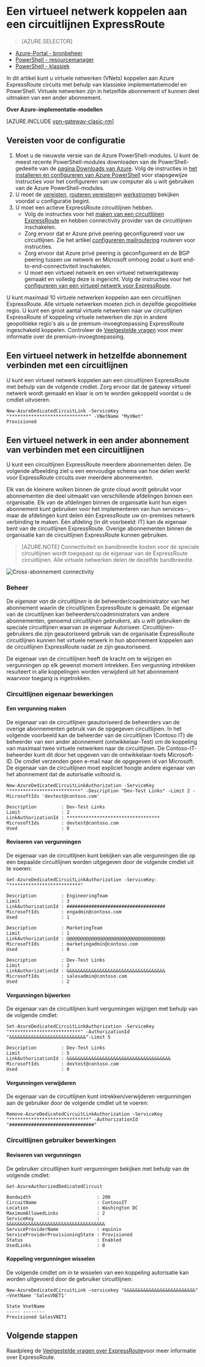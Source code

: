 <properties
   pageTitle="Een virtueel netwerk koppelen aan een circuitlijnen ExpressRoute met behulp van klassieke implementatiemodel en PowerShell | Microsoft Azure"
   description="Dit document bevat een overzicht van het virtuele netwerken (VNets) koppelen aan ExpressRoute circuits met behulp van klassieke implementatiemodel en PowerShell."
   services="expressroute"
   documentationCenter="na"
   authors="ganesr"
   manager="carmonm"
   editor=""
   tags="azure-service-management"/>
<tags
   ms.service="expressroute"
   ms.devlang="na"
   ms.topic="article"
   ms.tgt_pltfrm="na"
   ms.workload="infrastructure-services"
   ms.date="10/10/2016"
   ms.author="ganesr" />

# <a name="link-a-virtual-network-to-an-expressroute-circuit"></a>Een virtueel netwerk koppelen aan een circuitlijnen ExpressRoute

> [AZURE.SELECTOR]
- [Azure-Portal - bronbeheer](expressroute-howto-linkvnet-portal-resource-manager.md)
- [PowerShell - resourcemanager](expressroute-howto-linkvnet-arm.md)
- [PowerShell - klassiek](expressroute-howto-linkvnet-classic.md)



In dit artikel kunt u virtuele netwerken (VNets) koppelen aan Azure ExpressRoute circuits met behulp van klassieke implementatiemodel en PowerShell. Virtuele netwerken zijn in hetzelfde abonnement of kunnen deel uitmaken van een ander abonnement.

**Over Azure-implementatie-modellen**

[AZURE.INCLUDE [vpn-gateway-clasic-rm](../../includes/vpn-gateway-classic-rm-include.md)]

## <a name="configuration-prerequisites"></a>Vereisten voor de configuratie

1. Moet u de nieuwste versie van de Azure PowerShell-modules. U kunt de meest recente PowerShell-modules downloaden van de PowerShell-gedeelte van de [pagina Downloads van Azure](https://azure.microsoft.com/downloads/). Volg de instructies in [het installeren en configureren van Azure PowerShell](../powershell-install-configure.md) voor stapsgewijze instructies voor het configureren van uw computer als u wilt gebruiken van de Azure PowerShell-modules.
2. U moet de [vereisten](expressroute-prerequisites.md), [routeren vereisten](expressroute-routing.md)en [werkstromen](expressroute-workflows.md) bekijken voordat u configuratie begint.
3. U moet een actieve ExpressRoute circuitlijnen hebben.
    - Volg de instructies voor het [maken van een circuitlijnen ExpressRoute](expressroute-howto-circuit-classic.md) en hebben connectivity provider van de circuitlijnen inschakelen.
    - Zorg ervoor dat er Azure privé peering geconfigureerd voor uw circuitlijnen. Zie het artikel [configureren mailroutering](expressroute-howto-routing-classic.md) routeren voor instructies.
    - Zorg ervoor dat Azure privé peering is geconfigureerd en de BGP peering tussen uw netwerk en Microsoft omhoog zodat u kunt end-to-end-connectiviteit inschakelen.
    - U moet een virtueel netwerk en een virtueel netwerkgateway gemaakt en volledig deze is ingericht. Volg de instructies voor het [configureren van een virtueel netwerk voor ExpressRoute](expressroute-howto-vnet-portal-classic.md).

U kunt maximaal 10 virtuele netwerken koppelen aan een circuitlijnen ExpressRoute. Alle virtuele netwerken moeten zich in dezelfde geopolitieke regio. U kunt een groot aantal virtuele netwerken naar uw circuitlijnen ExpressRoute of koppeling virtuele netwerken die zijn in andere geopolitieke regio's als u de premium-invoegtoepassing ExpressRoute ingeschakeld koppelen. Controleer de [Veelgestelde vragen](expressroute-faqs.md) voor meer informatie over de premium-invoegtoepassing.

## <a name="connect-a-virtual-network-in-the-same-subscription-to-a-circuit"></a>Een virtueel netwerk in hetzelfde abonnement verbinden met een circuitlijnen

U kunt een virtueel netwerk koppelen aan een circuitlijnen ExpressRoute met behulp van de volgende cmdlet. Zorg ervoor dat de gateway virtueel netwerk wordt gemaakt en klaar is om te worden gekoppeld voordat u de cmdlet uitvoeren.

    New-AzureDedicatedCircuitLink -ServiceKey "*****************************" -VNetName "MyVNet"
    Provisioned

## <a name="connect-a-virtual-network-in-a-different-subscription-to-a-circuit"></a>Een virtueel netwerk in een ander abonnement van verbinden met een circuitlijnen

U kunt een circuitlijnen ExpressRoute meerdere abonnementen delen. De volgende afbeelding ziet u een eenvoudige schema van hoe delen werkt voor ExpressRoute circuits over meerdere abonnementen.

Elk van de kleinere wolken binnen de grote cloud wordt gebruikt voor abonnementen die deel uitmaakt van verschillende afdelingen binnen een organisatie. Elk van de afdelingen binnen de organisatie kunt hun eigen abonnement kunt gebruiken voor het implementeren van hun services--, maar de afdelingen kunt delen één ExpressRoute uw on-premises netwerk verbinding te maken. Één afdeling (in dit voorbeeld: IT) kan de eigenaar bent van de circuitlijnen ExpressRoute. Overige abonnementen binnen de organisatie kan de circuitlijnen ExpressRoute kunnen gebruiken.

>[AZURE.NOTE] Connectiviteit en bandbreedte kosten voor de speciale circuitlijnen wordt toegepast op de eigenaar van de ExpressRoute circuitlijnen. Alle virtuele netwerken delen de dezelfde bandbreedte.

![Cross-abonnement connectivity](./media/expressroute-howto-linkvnet-classic/cross-subscription.png)

### <a name="administration"></a>Beheer

De *eigenaar van de circuitlijnen* is de beheerder/coadministrator van het abonnement waarin de circuitlijnen ExpressRoute is gemaakt. De eigenaar van de circuitlijnen kan beheerders/coadministrators van andere abonnementen, genoemd *circuitlijnen gebruikers*, als u wilt gebruiken de speciale circuitlijnen waarvan ze eigenaar Autoriseer. Circuitlijnen-gebruikers die zijn geautoriseerd gebruik van de organisatie ExpressRoute circuitlijnen kunnen het virtuele netwerk in hun abonnement koppelen aan de circuitlijnen ExpressRoute nadat ze zijn geautoriseerd.

De eigenaar van de circuitlijnen heeft de kracht om te wijzigen en vergunningen op elk gewenst moment intrekken. Een vergunning intrekken resulteert in alle koppelingen worden verwijderd uit het abonnement waarvoor toegang is ingetrokken.

### <a name="circuit-owner-operations"></a>Circuitlijnen eigenaar bewerkingen

#### <a name="creating-an-authorization"></a>Een vergunning maken

De eigenaar van de circuitlijnen geautoriseerd de beheerders van de overige abonnementen gebruik van de opgegeven circuitlijnen. In het volgende voorbeeld kan de beheerder van de circuitlijnen (Contoso IT) de beheerder van een ander abonnement (ontwikkelaar-Test) om de koppeling van maximaal twee virtuele netwerken naar de circuitlijnen. De Contoso-IT-beheerder kunt dit door het opgeven van de ontwikkelaar-toets Microsoft-ID. De cmdlet verzenden geen e-mail naar de opgegeven id van Microsoft. De eigenaar van de circuitlijnen moet expliciet hoogte andere eigenaar van het abonnement dat de autorisatie voltooid is.

    New-AzureDedicatedCircuitLinkAuthorization -ServiceKey "**************************" -Description "Dev-Test Links" -Limit 2 -MicrosoftIds 'devtest@contoso.com'

    Description         : Dev-Test Links
    Limit               : 2
    LinkAuthorizationId : **********************************
    MicrosoftIds        : devtest@contoso.com
    Used                : 0

#### <a name="reviewing-authorizations"></a>Reviseren van vergunningen

De eigenaar van de circuitlijnen kunt bekijken van alle vergunningen die op een bepaalde circuitlijnen worden uitgegeven door de volgende cmdlet uit te voeren:

    Get-AzureDedicatedCircuitLinkAuthorization -ServiceKey: "**************************"

    Description         : EngineeringTeam
    Limit               : 3
    LinkAuthorizationId : ####################################
    MicrosoftIds        : engadmin@contoso.com
    Used                : 1

    Description         : MarketingTeam
    Limit               : 1
    LinkAuthorizationId : @@@@@@@@@@@@@@@@@@@@@@@@@@@@@@@@@@@@
    MicrosoftIds        : marketingadmin@contoso.com
    Used                : 0

    Description         : Dev-Test Links
    Limit               : 2
    LinkAuthorizationId : &&&&&&&&&&&&&&&&&&&&&&&&&&&&&&&&&&&&
    MicrosoftIds        : salesadmin@contoso.com
    Used                : 2


#### <a name="updating-authorizations"></a>Vergunningen bijwerken

De eigenaar van de circuitlijnen kunt vergunningen wijzigen met behulp van de volgende cmdlet:

    Set-AzureDedicatedCircuitLinkAuthorization -ServiceKey "**************************" -AuthorizationId "&&&&&&&&&&&&&&&&&&&&&&&&&&&&"-Limit 5

    Description         : Dev-Test Links
    Limit               : 5
    LinkAuthorizationId : &&&&&&&&&&&&&&&&&&&&&&&&&&&&&&&&&&&&&&
    MicrosoftIds        : devtest@contoso.com
    Used                : 0


#### <a name="deleting-authorizations"></a>Vergunningen verwijderen

De eigenaar van de circuitlijnen kunt intrekken/verwijderen vergunningen aan de gebruiker door de volgende cmdlet uit te voeren:

    Remove-AzureDedicatedCircuitLinkAuthorization -ServiceKey "*****************************" -AuthorizationId "###############################"


### <a name="circuit-user-operations"></a>Circuitlijnen gebruiker bewerkingen

#### <a name="reviewing-authorizations"></a>Reviseren van vergunningen

De gebruiker circuitlijnen kunt vergunningen bekijken met behulp van de volgende cmdlet:

    Get-AzureAuthorizedDedicatedCircuit

    Bandwidth                        : 200
    CircuitName                      : ContosoIT
    Location                         : Washington DC
    MaximumAllowedLinks              : 2
    ServiceKey                       : &&&&&&&&&&&&&&&&&&&&&&&&&&&&&&&&&&&&
    ServiceProviderName              : equinix
    ServiceProviderProvisioningState : Provisioned
    Status                           : Enabled
    UsedLinks                        : 0

#### <a name="redeeming-link-authorizations"></a>Koppeling vergunningen wisselen

De volgende cmdlet om in te wisselen van een koppeling autorisatie kan worden uitgevoerd door de gebruiker circuitlijnen:

    New-AzureDedicatedCircuitLink –servicekey "&&&&&&&&&&&&&&&&&&&&&&&&&&" –VnetName 'SalesVNET1'

    State VnetName
    ----- --------
    Provisioned SalesVNET1

## <a name="next-steps"></a>Volgende stappen

Raadpleeg de [Veelgestelde vragen over ExpressRoute](expressroute-faqs.md)voor meer informatie over ExpressRoute.

